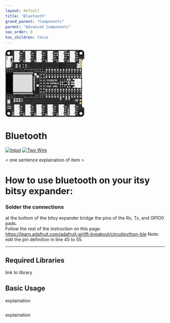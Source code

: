 ```yaml
---
layout: default
title: "Bluetooth"
grand_parent: "Components"
parent: "Advanced Components"
nav_order: 0
has_children: false
---
```




<img src="assets/bluetooth.png" alt="Bluetooth" width="250"/>

# Bluetooth
<a href="../../glossary/glossary"><img src="../../glossary/assets/input.png" alt="Input" width="72"/></a> <a href="../../glossary/glossary"><img src="../../glossary/assets/2wire.png" alt="Two Wire" width="72"/></a>

< one sentence explaination of item >

# How to use bluetooth on your itsy bitsy expander:
### Solder the connections
at the bottom of the bitsy expander bridge the pins of the Rx, Tx, and GPIO0 pads.  
Follow the rest of the instruction on this page:
https://learn.adafruit.com/adafruit-airlift-breakout/circuitpython-ble
Note: edit the pin definition in line 45 to 55.

---

## Required Libraries
link to library

## Basic Usage

explaination
 
```python
```

explaination

```python

```

